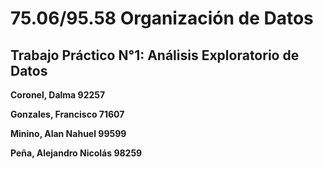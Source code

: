# 75.06/95.58 Organización de Datos
## Trabajo Práctico N°1: Análisis Exploratorio de Datos

**Coronel, Dalma 92257**

**Gonzales, Francisco 71607**

**Minino, Alan Nahuel 99599**

**Peña, Alejandro Nicolás 98259**
